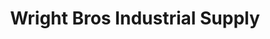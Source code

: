 ---
title: "Wright Bros Industrial Supply"
url: /hollister/wright-bros-industrial-supply/
shop: trade
---